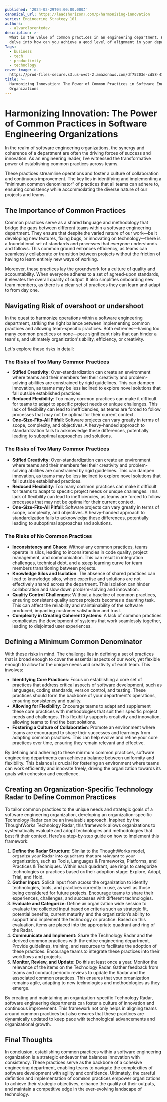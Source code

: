 ```yaml
---
published: '2024-02-29T04:00:00.000Z'
canonical_url: https://leadshorizons.com/p/harmonizing-innovation
series: Engineering Strategy 101
authors:
  - alvarolorentedev
description: >-
  What is the value of common practices in an engineering department. We will
  delve into how can you achieve a good level of alignment in your department.
Tags:
  - business
  - tech
  - productivity
  - technology
cover_image: >-
  https://prod-files-secure.s3.us-west-2.amazonaws.com/df75203e-cd58-41eb-8339-d5bf4288eb0e/f5dbbc41-2b58-4260-bf10-3dbe65c55d8d/ai_2.png?X-Amz-Algorithm=AWS4-HMAC-SHA256&X-Amz-Content-Sha256=UNSIGNED-PAYLOAD&X-Amz-Credential=ASIAZI2LB466TEDJWE53%2F20250731%2Fus-west-2%2Fs3%2Faws4_request&X-Amz-Date=20250731T115508Z&X-Amz-Expires=3600&X-Amz-Security-Token=IQoJb3JpZ2luX2VjEKv%2F%2F%2F%2F%2F%2F%2F%2F%2F%2FwEaCXVzLXdlc3QtMiJIMEYCIQCXXcHA4NxaGeYWdOy4QIqGFH1mCXlxy8%2Fq63vIwHrVRQIhALMaK8M5HFg%2BGP0YKrTdxdSbtNTvRklBjh0l5ncg%2FjoGKogECNT%2F%2F%2F%2F%2F%2F%2F%2F%2F%2FwEQABoMNjM3NDIzMTgzODA1IgwjKzG6JpEAz%2Fedxwgq3ANI2Y4MwptCqc5facoL2trqew9KzAwjsimUwtBaEOWzyuvfCUjsCYS%2Bfn5%2Bl79CDyMR1j1Xsv3yxyYlyGY23jzL2KWu6zp6fTruyURQ94dO%2Fku6jzFVDZEMYnBhHhw7wHHIhPe6TvSSYIiFLDfpore2l%2F5lScEkhaqY2xpz5J9fDuynAHPhrrCBt4dWp%2ByEb2Iyr82w%2Fdc%2BBwu3zpT8DDjxCPcPE%2Bg6IbNt4unTQwIG%2Bxic%2BysJsdr3nB%2B0x3k2295U9BU3rmhsM38TgKrKvrXavE%2F7xEoNK7DUtu030Exn0u4ni2FovWf6M2byL992Jr8tx0E15yOmxtU0awxnbTmbjPMqgQHawWiyao1iNcWK86liELLakNg2UNJXij51ihBCL%2F7FsuD6hqigX%2BU8UXxeFGJrju2oirvl3Da6kRaEdX7BcJk0C7NWxS7z4gBeX860LSkAocZMGQrh3rfiAk78uYHDuXXUDFa7eTadQEnLAU1bSHf%2F8fnVLijKTN1VYv7IBC2tB%2FPa4LC9MPz8U%2F53T7vKzJRjHg5AGbuoW0HxU%2F4G5dm4T8HrzuXQI3sCfIGJQQdt8B%2FJ3xdJAGfR%2BajPXBNegDnRpJalabCaaKomAyJi%2FZckJO1L1BYgsjDvna3EBjqkATZLRM63qLotOoMzyIO9kak3%2Bc%2B5hEFr0UrN%2BZQGDHSGyHWjJG7Szxj2cL9datz7ymQ0IODaVHoA3yYPRy%2BJc%2Fw%2Bri0CmNxpH5DvqUajcqJK6f0KX8vPvMmXnqcEPIwuBRR5oqnhuDMIxdVYv6NqeXt6YF5gWnNMEM0nG95IPhAEE73Uw%2FYIPKnt4lfqfuTb%2BuJt6J0bZfZ6ZK6811O9cyZrS2qi&X-Amz-Signature=f5a3c31cc5f1d8a6435534efc266f983c02cff6245415fb53851247c950f7be7&X-Amz-SignedHeaders=host&x-amz-checksum-mode=ENABLED&x-id=GetObject
title: >-
  Harmonizing Innovation: The Power of Common Practices in Software Engineering
  Organizations
---
```


# Harmonizing Innovation: The Power of Common Practices in Software Engineering Organizations



In the realm of software engineering organizations, the synergy and coherence of a department are often the driving forces of success and innovation. As an engineering leader, I've witnessed the transformative power of establishing common practices across teams. 

These practices streamline operations and foster a culture of collaboration and continuous improvement. The key lies in identifying and implementing a “minimum common denominator” of practices that all teams can adhere to, ensuring consistency while accommodating the diverse nature of our projects and teams.


## **The Importance of Common Practices**


Common practices serve as a shared language and methodology that bridge the gaps between different teams within a software engineering department. They ensure that despite the varied nature of our work—be it developing new features, fixing bugs, or innovating on technology—there is a foundational set of standards and processes that everyone understands and follows. This common ground enhances efficiency, as teams can seamlessly collaborate or transition between projects without the friction of having to learn entirely new ways of working.


Moreover, these practices lay the groundwork for a culture of quality and accountability. When everyone adheres to a set of agreed-upon standards, it elevates the overall quality of output. It also simplifies onboarding new team members, as there is a clear set of practices they can learn and adapt to from day one.


## Navigating Risk of overshoot or undershoot 


In the quest to harmonize operations within a software engineering department, striking the right balance between implementing common practices and allowing team-specific practices. Both extremes—having too many common practices or none—pose significant risks that can hinder a team's, and ultimately organization's ability, efficiency, or creativity. 

Let's explore these risks in detail:


### The Risks of Too Many Common Practices

- **Stifled Creativity**: Over-standardization can create an environment where teams and their members feel their creativity and problem-solving abilities are constrained by rigid guidelines. This can dampen innovation, as teams may be less inclined to explore novel solutions that fall outside established practices.
- **Reduced Flexibility**: Too many common practices can make it difficult for teams to adapt to specific project needs or unique challenges. This lack of flexibility can lead to inefficiencies, as teams are forced to follow processes that may not be optimal for their current context.
- **One-Size-Fits-All Pitfall**: Software projects can vary greatly in terms of scope, complexity, and objectives. A heavy-handed approach to standardization fails to acknowledge these differences, potentially leading to suboptimal approaches and solutions.

### The Risks of Too Many Common Practices

- **Stifled Creativity**: Over-standardization can create an environment where teams and their members feel their creativity and problem-solving abilities are constrained by rigid guidelines. This can dampen innovation, as teams may be less inclined to explore novel solutions that fall outside established practices.
- **Reduced Flexibility**: Too many common practices can make it difficult for teams to adapt to specific project needs or unique challenges. This lack of flexibility can lead to inefficiencies, as teams are forced to follow processes that may not be optimal for their current context.
- **One-Size-Fits-All Pitfall**: Software projects can vary greatly in terms of scope, complexity, and objectives. A heavy-handed approach to standardization fails to acknowledge these differences, potentially leading to suboptimal approaches and solutions.

### The Risks of No Common Practices

- **Inconsistency and Chaos**: Without any common practices, teams operate in silos, leading to inconsistencies in code quality, project management, and communication. This can result in integration challenges, technical debt, and a steep learning curve for team members transitioning between projects.
- **Knowledge Silos and Isolation**: The absence of shared practices can lead to knowledge silos, where expertise and solutions are not effectively shared across the department. This isolation can hinder collaboration and slow down problem-solving and innovation.
- **Quality Control Challenges**: Without a baseline of common practices, ensuring consistent quality across projects becomes a daunting task. This can affect the reliability and maintainability of the software produced, impacting customer satisfaction and trust.
- **Complexity in Creating Coherent Systems**: A lack of common practices complicates the development of systems that work seamlessly together, leading to disjointed user experiences.

## **Defining a Minimum Common Denominator**


With these risks in mind. The challenge lies in defining a set of practices that is broad enough to cover the essential aspects of our work, yet flexible enough to allow for the unique needs and creativity of each team. This involves:

- **Identifying Core Practices**: Focus on establishing a core set of practices that address critical aspects of software development, such as languages, coding standards, version control, and testing. These practices should form the backbone of your department's operations, ensuring consistency and quality.
- **Allowing for Flexibility**: Encourage teams to adapt and supplement these core practices with methodologies that suit their specific project needs and challenges. This flexibility supports creativity and innovation, allowing teams to find the best solutions.
- **Fostering a Culture of Collaboration**: Promote an environment where teams are encouraged to share their successes and learnings from adapting common practices. This can help evolve and refine your core practices over time, ensuring they remain relevant and effective.

By defining and adhering to these minimum common practices, software engineering departments can achieve a balance between uniformity and flexibility. This balance is crucial for fostering an environment where teams can work efficiently and innovate freely, driving the organization towards its goals with cohesion and excellence.


## Creating an Organization-Specific Technology Radar to Define Common Practices


To tailor common practices to the unique needs and strategic goals of a software engineering organization, developing an organization-specific Technology Radar can be an invaluable approach. Inspired by the ThoughtWorks Technology Radar, this framework allows organizations to systematically evaluate and adopt technologies and methodologies that best fit their context. Here’s a step-by-step guide on how to implement this framework:

1. **Define the Radar Structure:** Similar to the ThoughtWorks model, organize your Radar into quadrants that are relevant to your organization, such as Tools, Languages & Frameworks, Platforms, and Practices & Techniques. Within each quadrant, use rings to categorize technologies or practices based on their adoption stage: Explore, Adopt, Trial, and Hold.
2. **Gather Input:** Solicit input from across the organization to identify technologies, tools, and practices currently in use, as well as those being considered for future projects. Encourage teams to share their experiences, challenges, and successes with different technologies.
3. **Evaluate and Categorize:** Define an organization wide session to evaluate the collected input based on criteria such as strategic fit, potential benefits, current maturity, and the organization’s ability to support and implement the technology or practice. Based on this evaluation, items are placed into the appropriate quadrant and ring of the Radar.
4. **Communicate and Implement:** Share the Technology Radar and the derived common practices with the entire engineering department. Provide guidelines, training, and resources to facilitate the adoption of these practices. Encourage teams to integrate these practices into their workflows and projects.
5. **Monitor, Review, and Update:** Do this at least once a year. Monitor the relevance of the items on the Technology Radar. Gather feedback from teams and conduct periodic reviews to update the Radar and the associated common practices. This ensures that your organization remains agile, adapting to new technologies and methodologies as they emerge.

By creating and maintaining an organization-specific Technology Radar, software engineering departments can foster a culture of innovation and continuous improvement. This framework not only helps in aligning teams around common practices but also ensures that these practices are dynamically updated to keep pace with technological advancements and organizational growth.


## Final Thoughts


In conclusion, establishing common practices within a software engineering organization is a strategic endeavor that balances innovation with consistency. These practices serve as the backbone of a cohesive engineering department, enabling teams to navigate the complexities of software development with agility and confidence. Ultimately, the careful definition and implementation of common practices empower organizations to achieve their strategic objectives, enhance the quality of their outputs, and maintain a competitive edge in the ever-evolving landscape of technology.

